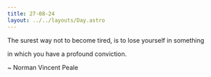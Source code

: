 ```yaml
---
title: 27-08-24
layout: ../../layouts/Day.astro
---
```


The surest way not to become tired, is to lose yourself in something 

in which you have a profound conviction.

~ Norman Vincent Peale

